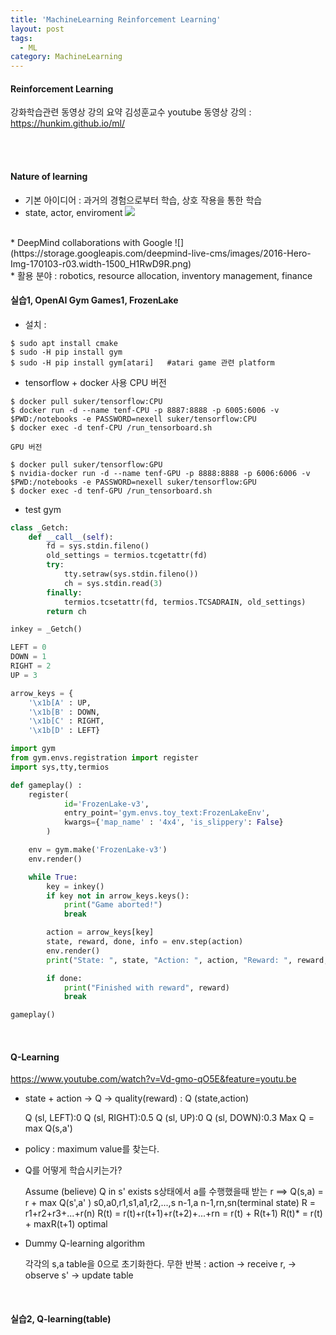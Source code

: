 ```yaml
---
title: 'MachineLearning Reinforcement Learning'
layout: post
tags:
  - ML
category: MachineLearning
---
```

#### Reinforcement Learning
강화학습관련 동영상 강의 요약
김성훈교수 youtube 동영상 강의 : https://hunkim.github.io/ml/

<br><br>

#### Nature of learning

* 기본 아이디어 : 과거의 경험으로부터 학습, 상호 작용을 통한 학습
* state, actor, enviroment
![](https://www.cs.utexas.edu/~eladlieb/rl_interaction.png)
<br>
* DeepMind collaborations with Google
![](https://storage.googleapis.com/deepmind-live-cms/images/2016-Hero-Img-170103-r03.width-1500_H1RwD9R.png)
<br>
* 활용 분야 : robotics, resource allocation, inventory management, finance

#### 실습1, OpenAI Gym Games1, FrozenLake
* 설치 :
```
$ sudo apt install cmake
$ sudo -H pip install gym
$ sudo -H pip install gym[atari]   #atari game 관련 platform
```

* tensorflow + docker 사용
	CPU 버전
```
$ docker pull suker/tensorflow:CPU
$ docker run -d --name tenf-CPU -p 8887:8888 -p 6005:6006 -v $PWD:/notebooks -e PASSWORD=nexell suker/tensorflow:CPU
$ docker exec -d tenf-CPU /run_tensorboard.sh
```

	GPU 버전
```
$ docker pull suker/tensorflow:GPU
$ nvidia-docker run -d --name tenf-GPU -p 8888:8888 -p 6006:6006 -v $PWD:/notebooks -e PASSWORD=nexell suker/tensorflow:GPU
$ docker exec -d tenf-GPU /run_tensorboard.sh
```

* test gym

```python
class _Getch:
    def __call__(self):
        fd = sys.stdin.fileno()
        old_settings = termios.tcgetattr(fd)
        try:
            tty.setraw(sys.stdin.fileno())
            ch = sys.stdin.read(3)
        finally:
            termios.tcsetattr(fd, termios.TCSADRAIN, old_settings)
        return ch

inkey = _Getch()

LEFT = 0
DOWN = 1
RIGHT = 2
UP = 3

arrow_keys = {
    '\x1b[A' : UP,
    '\x1b[B' : DOWN,
    '\x1b[C' : RIGHT,
    '\x1b[D' : LEFT}

import gym
from gym.envs.registration import register
import sys,tty,termios

def gameplay() :
    register(
            id='FrozenLake-v3',
            entry_point='gym.envs.toy_text:FrozenLakeEnv',
            kwargs={'map_name' : '4x4', 'is_slippery': False}
        )

    env = gym.make('FrozenLake-v3')
    env.render()

    while True:
        key = inkey()
        if key not in arrow_keys.keys():
            print("Game aborted!")
            break

        action = arrow_keys[key]
        state, reward, done, info = env.step(action)
        env.render()
        print("State: ", state, "Action: ", action, "Reward: ", reward, "Info: ", info)

        if done:
            print("Finished with reward", reward)
            break

gameplay()
```

<br>

#### Q-Learning
https://www.youtube.com/watch?v=Vd-gmo-qO5E&feature=youtu.be
* state + action -> Q -> quality(reward)    :     Q (state,action)

	Q (sl, LEFT):0
	Q (sl, RIGHT):0.5
	Q (sl, UP):0
	Q (sl, DOWN):0.3
	Max Q = max Q(s,a')

* policy : maximum value를 찾는다. 
* Q를 어떻게 학습시키는가?

	Assume (believe) Q in s' exists
	s상태에서 a를 수행했을때 받는 r  ==>  Q(s,a) = r + max Q(s',a' )
	s0,a0,r1,s1,a1,r2,...,s n-1,a n-1,rn,sn(terminal state)
	R = r1+r2+r3+...+r(n)
	R(t) = r(t)+r(t+1)+r(t+2)+...+rn = r(t) + R(t+1)
	R(t)* = r(t) + maxR(t+1)   optimal

* Dummy Q-learning algorithm

	각각의 s,a table을 0으로 초기화한다.
	무한 반복 : action -> receive r, -> observe s' -> update table

<br>

#### 실습2, Q-learning(table)
```
```